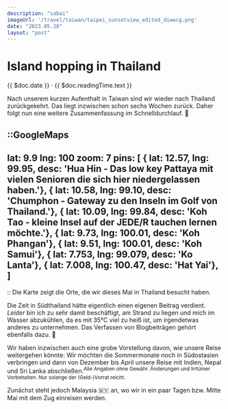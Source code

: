 ```yaml
---
description: "sabai"
imageUrl: '/travel/taiwan/taipei_sunsetview_edited_diwwcg.png'
date: "2023.05.20"
layout: "post"
---
```


# Island hopping in Thailand
{{ $doc.date }} · {{ $doc.readingTime.text }}

Nach unserem kurzen Aufenthalt in Taiwan sind wir wieder nach Thailand 
zurückgekehrt. Das liegt inzwischen schon sechs Wochen zurück. Daher folgt nun 
eine weitere Zusammenfassung im Schnelldurchlauf. 👀

::GoogleMaps
---
lat: 9.9
lng: 100
zoom: 7
pins: [
  { lat: 12.57, lng: 99.95, desc: 'Hua Hin - Das low key Pattaya mit vielen Senioren die sich hier niedergelassen haben.'},
  { lat: 10.58, lng: 99.10, desc: 'Chumphon - Gateway zu den Inseln im Golf von Thailand.'},
  { lat: 10.09, lng: 99.84, desc: 'Koh Tao - kleine Insel auf der JEDE/R tauchen lernen möchte.'},
  { lat: 9.73, lng: 100.01, desc: 'Koh Phangan'},
  { lat: 9.51, lng: 100.01, desc: 'Koh Samui'},
  { lat: 7.753, lng: 99.079, desc: 'Ko Lanta'},
  { lat: 7.008, lng: 100.47, desc: 'Hat Yai'},
  ]
---
::
Die Karte zeigt die Orte, die wir dieses Mal in Thailand besucht haben.

Die Zeit in Südthailand hätte eigentlich einen eigenen Beitrag verdient. 
_Leider_ bin ich zu sehr damit beschäftigt, am Strand zu liegen und mich im 
Wasser abzukühlen, da es mit 35°C viel zu heiß ist, um irgendetwas anderes zu 
unternehmen. Das Verfassen von Blogbeiträgen gehört ebenfalls dazu. 🥵

Wir haben inzwischen auch eine grobe Vorstellung davon, wie unsere Reise 
weitergehen könnte: Wir möchten die Sommermonate noch in Südostasien verbringen 
und dann von Dezember bis April unsere Reise mit Indien, Nepal und Sri Lanka 
abschließen.<sup>Alle Angaben ohne Gewähr. Änderungen und Irrtümer Vorbehalten. 
Nur solange der (Geld-)Vorrat reicht.</sup>

Zunächst steht jedoch Malaysia 🇲🇾 an, wo wir in ein paar Tagen bzw. Mitte Mai 
mit dem Zug einreisen werden.

